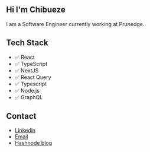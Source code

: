## Hi I'm Chibueze
I am a Software Engineer currently working at Prunedge.

## Tech Stack
- ✅ React ️
- ✅ TypeScript
- ✅ NextJS 
- ✅ React Query
- ✅ Typescript
- ✅ Node.js   
- ✅ GraphQL

## Contact
- [Linkedin](https://www.linkedin.com/in/chibueze-sam-obisike-635a63167/)
- [Email](mailto:samobisike@gmail.com) 
- [Hashnode blog](https://chibueze.hashnode.dev/)
